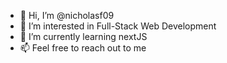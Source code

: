 - 👋 Hi, I’m @nicholasf09
- 👀 I’m interested in Full-Stack Web Development
- 🌱 I’m currently learning nextJS
- 📫 Feel free to reach out to me 

<!---
nicholasf09/nicholasf09 is a ✨ special ✨ repository because its `README.md` (this file) appears on your GitHub profile.
You can click the Preview link to take a look at your changes.
--->
